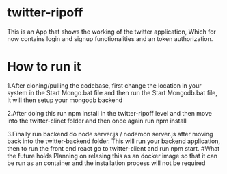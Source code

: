 # twitter-ripoff
This is an App that shows the working of the twitter application, Which for now contains login and signup functionalities and an token authorization.
# How to run it
1.After cloning/pulling the codebase, first change the location in your system in the Start Mongo.bat file and then run the Start Mongodb.bat file, It will then setup your mongodb backend

2.After doing this run npm install in the twitter-ripoff level and then move into the twitter-clinet folder and then once again run npm install

3.Finally run backend do node server.js / nodemon server.js after moving back into the twitter-backend folder. This will run your backend application, then to run the front end react go to twitter-client and run npm start.
#What the future holds
Planning on relasing this as an docker image so that it can be run as an container and the installation process will not be required
